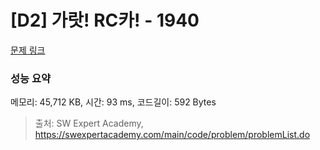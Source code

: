 # [D2] 가랏! RC카! - 1940 

[문제 링크](https://swexpertacademy.com/main/code/problem/problemDetail.do?contestProbId=AV5PjMgaALgDFAUq) 

### 성능 요약

메모리: 45,712 KB, 시간: 93 ms, 코드길이: 592 Bytes



> 출처: SW Expert Academy, https://swexpertacademy.com/main/code/problem/problemList.do